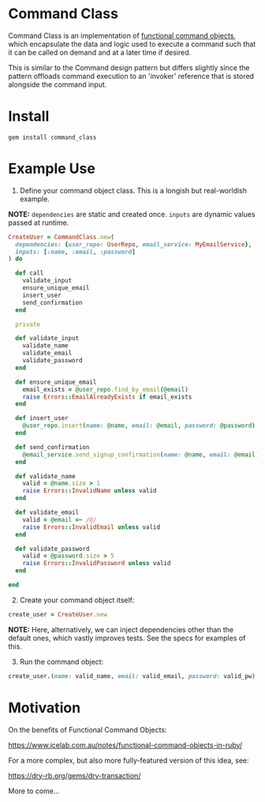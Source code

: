 # Command Class

Command Class is an implementation of [functional command objects](https://www.icelab.com.au/notes/functional-command-objects-in-ruby/),
which encapsulate the data and logic used to execute a command such that it can
be called on demand and at a later time if desired.

This is similar to the Command design pattern but differs slightly since the
pattern offloads command execution to an 'invoker' reference that is stored
alongside the command input.

# Install

```
gem install command_class
```

# Example Use

1. Define your command object class.  This is a longish but real-worldish example.

**NOTE:** `dependencies` are static and created once.  `inputs` are dynamic values passed at runtime.

```ruby
CreateUser = CommandClass.new(
  dependencies: {user_repo: UserRepo, email_service: MyEmailService},
  inputs: [:name, :email, :password]
) do

  def call
    validate_input
    ensure_unique_email
    insert_user
    send_confirmation
  end

  private

  def validate_input
    validate_name
    validate_email
    validate_password
  end

  def ensure_unique_email
    email_exists = @user_repo.find_by_email(@email)
    raise Errors::EmailAlreadyExists if email_exists
  end

  def insert_user
    @user_repo.insert(name: @name, email: @email, password: @password)
  end

  def send_confirmation
    @email_service.send_signup_confirmation(name: @name, email: @email)
  end

  def validate_name
    valid = @name.size > 1
    raise Errors::InvalidName unless valid
  end

  def validate_email
    valid = @email =~ /@/
    raise Errors::InvalidEmail unless valid
  end

  def validate_password
    valid = @password.size > 5
    raise Errors::InvalidPassword unless valid
  end

end
```

2. Create your command object itself:

```ruby
create_user = CreateUser.new
```
**NOTE:** Here, alternatively, we can inject dependencies other than the default ones, which vastly improves tests.  See the specs for examples of this.

3. Run the command object:

```ruby
create_user.(name: valid_name, email: valid_email, password: valid_pw)
```

# Motivation

On the benefits of Functional Command Objects:

https://www.icelab.com.au/notes/functional-command-objects-in-ruby/

For a more complex, but also more fully-featured version of this idea, see:

https://dry-rb.org/gems/dry-transaction/

More to come...

